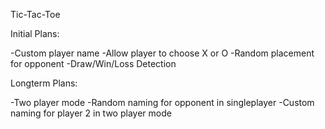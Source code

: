 Tic-Tac-Toe

Initial Plans:

-Custom player name
-Allow player to choose X or O
-Random placement for opponent
-Draw/Win/Loss Detection

Longterm Plans:

-Two player mode
-Random naming for opponent in singleplayer
-Custom naming for player 2 in two player mode
